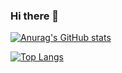 ### Hi there 👋

<!--
**elicec/elicec** is a ✨ _special_ ✨ repository because its `README.md` (this file) appears on your GitHub profile.

Here are some ideas to get you started:

- 🔭 I’m currently working on ...
- 🌱 I’m currently learning ...
- 👯 I’m looking to collaborate on ...
- 🤔 I’m looking for help with ...
- 💬 Ask me about ...
- 📫 How to reach me: ...
- 😄 Pronouns: ...
- ⚡ Fun fact: ...
-->


[![Anurag's GitHub stats](https://github-readme-stats.vercel.app/api?username=elicec)](https://github.com/anuraghazra/github-readme-stats)

[![Top Langs](https://github-readme-stats.vercel.app/api/top-langs/?username=elicec&langs_count=8)](https://github.com/anuraghazra/github-readme-stats)
